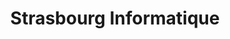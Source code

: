 ---
title: "Strasbourg Informatique"
url: /paris/strasbourg-informatique/
shop: téléphone portable
---